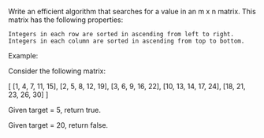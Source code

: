 Write an efficient algorithm that searches for a value in an m x n matrix. This matrix has the following properties:


	Integers in each row are sorted in ascending from left to right.
	Integers in each column are sorted in ascending from top to bottom.


Example:

Consider the following matrix:


[
  [1,   4,  7, 11, 15],
  [2,   5,  8, 12, 19],
  [3,   6,  9, 16, 22],
  [10, 13, 14, 17, 24],
  [18, 21, 23, 26, 30]
]


Given&nbsp;target&nbsp;=&nbsp;5, return&nbsp;true.

Given&nbsp;target&nbsp;=&nbsp;20, return&nbsp;false.
